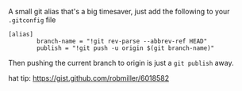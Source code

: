 A small git alias that's a big timesaver, just add the following to your `.gitconfig` file

```
[alias]
        branch-name = "!git rev-parse --abbrev-ref HEAD"
        publish = "!git push -u origin $(git branch-name)"
```

Then pushing the current branch to origin is just a `git publish` away.

hat tip: https://gist.github.com/robmiller/6018582
